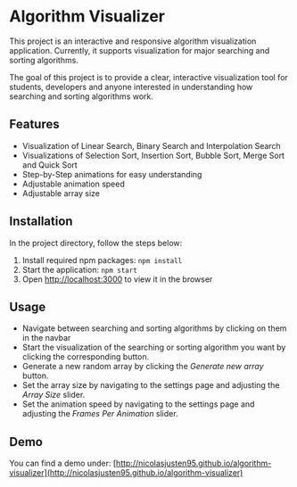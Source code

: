 # Algorithm Visualizer

This project is an interactive and responsive algorithm visualization 
application. Currently, it supports visualization for major searching and 
sorting algorithms.

The goal of this project is to provide a clear, interactive visualization 
tool for students, developers and anyone interested in understanding how 
searching and sorting algorithms work.

## Features

- Visualization of Linear Search, Binary Search and Interpolation Search
- Visualizations of Selection Sort, Insertion Sort, Bubble Sort, Merge 
Sort and Quick Sort
- Step-by-Step animations for easy understanding
- Adjustable animation speed
- Adjustable array size

## Installation

In the project directory, follow the steps below:

1. Install required npm packages: ``npm install``
2. Start the application: ``npm start``
3. Open [http://localhost:3000](http://localhost:3000) to view it in the browser

## Usage

- Navigate between searching and sorting algorithms by clicking on them in
  the navbar
- Start the visualization of the searching or sorting algorithm you want by 
clicking the corresponding button.
- Generate a new random array by clicking the *Generate new array* button.
- Set the array size by navigating to the settings page and adjusting the 
*Array Size* slider.
- Set the animation speed by navigating to the settings page and adjusting 
the *Frames Per Animation* slider.

## Demo

You can find a demo under: [http://nicolasjusten95.github.io/algorithm-visualizer](http://nicolasjusten95.github.io/algorithm-visualizer)